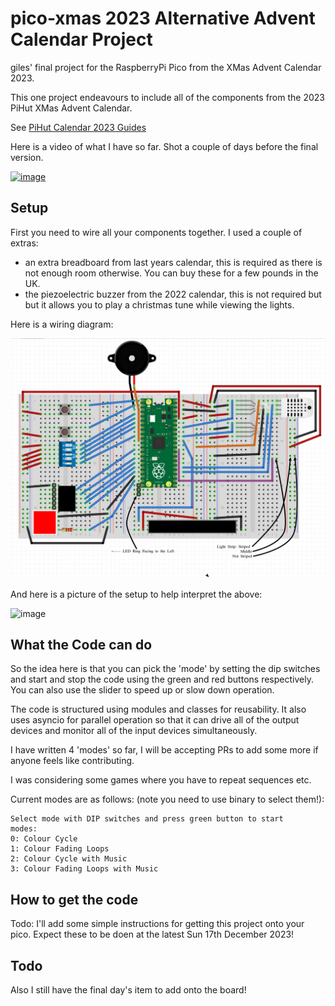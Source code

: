 # pico-xmas 2023 Alternative Advent Calendar Project

giles' final project for the RaspberryPi Pico from the XMas Advent
Calendar 2023.

This one project endeavours to include all of the components from the
2023 PiHut XMas Advent Calendar.

See [PiHut Calendar 2023 Guides](https://thepihut.com/pages/maker-advent-2023-guides)

Here is a video of what I have so far. Shot a couple of days before the final
version.

[![image](https://github.com/gilesknap/pico-xmas2/assets/964827/2cc1b1c8-6536-4c89-ae70-3180e0974a34)](https://photos.app.goo.gl/Pukf7e8uYN1kK16x9 "Let It Glow Advent Calenar")

## Setup

First you need to wire all your components together. I used a couple of extras:

- an extra breadboard from last years calendar, this is required as there is
  not enough room otherwise. You can buy these for a few pounds in the UK.
- the piezoelectric buzzer from the 2022 calendar, this is not required but
  but it allows you to play a christmas tune while viewing the lights.

Here is a wiring diagram:

![Wiring Diagram](board/layout.jpg)

And here is a picture of the setup to help interpret the above:

![image](https://github.com/gilesknap/pico-xmas2/assets/964827/8c77d835-c7dc-4d6f-b013-b9dfe5ffd60e)

## What the Code can do

So the idea here is that you can pick the 'mode' by setting the dip switches and
start and stop the code using the green and red buttons respectively. You can
also use the slider to speed up or slow down operation.

The code is structured using modules and classes for reusability. It also uses
asyncio for parallel operation so that it can drive all of the output devices and
monitor all of the input devices simultaneously.

I have written 4 'modes' so far,  I will be accepting PRs to add some more if anyone
feels like contributing.

I was considering some games where you have to repeat sequences etc.

Current modes are as follows: (note you need to use binary to select them!):

```
Select mode with DIP switches and press green button to start
modes:
0: Colour Cycle
1: Colour Fading Loops
2: Colour Cycle with Music
3: Colour Fading Loops with Music
```

## How to get the code

Todo: I'll add some simple instructions for getting this project onto your pico.
Expect these to be doen at the latest Sun 17th December 2023!

## Todo

Also I still have the final day's item to add onto the board!


